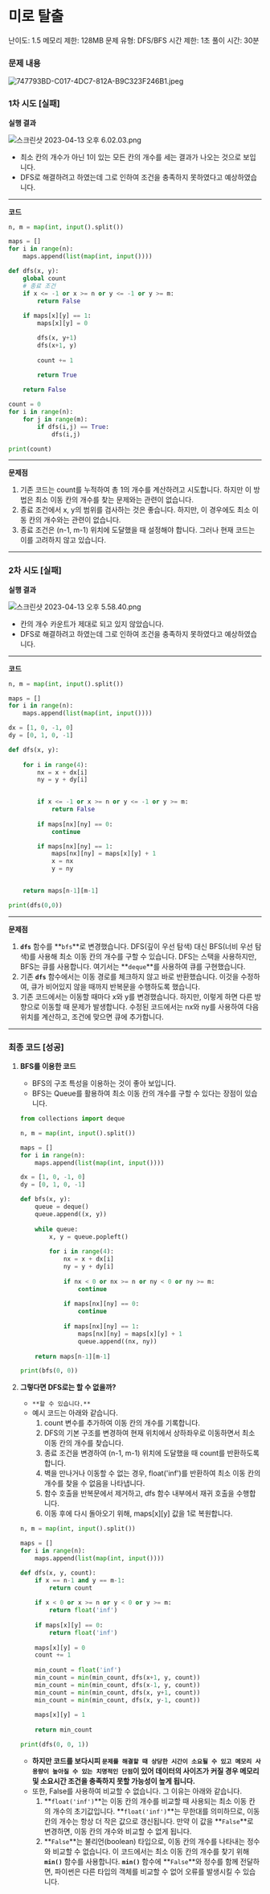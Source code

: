 # 미로 탈출

난이도: 1.5
메모리 제한: 128MB
문제 유형: DFS/BFS
시간 제한: 1초
풀이 시간: 30분

### 문제 내용

![747793BD-C017-4DC7-812A-B9C323F246B1.jpeg](747793BD-C017-4DC7-812A-B9C323F246B1.jpeg)

### 1차 시도 [실패]

**실행 결과**

![스크린샷 2023-04-13 오후 6.02.03.png](%25E1%2584%2589%25E1%2585%25B3%25E1%2584%258F%25E1%2585%25B3%25E1%2584%2585%25E1%2585%25B5%25E1%2586%25AB%25E1%2584%2589%25E1%2585%25A3%25E1%2586%25BA_2023-04-13_%25E1%2584%258B%25E1%2585%25A9%25E1%2584%2592%25E1%2585%25AE_6.02.03.png)

- 최소 칸의 개수가 아닌 1이 있는 모든 칸의 개수를 세는 결과가 나오는 것으로 보입니다.
- DFS로 해결하려고 하였는데 그로 인하여 조건을 충족하지 못하였다고 예상하였습니다.

---

**코드**

```python
n, m = map(int, input().split())

maps = []
for i in range(n):
    maps.append(list(map(int, input())))

def dfs(x, y):
    global count
    # 종료 조건
    if x <= -1 or x >= n or y <= -1 or y >= m:
        return False
    
    if maps[x][y] == 1:
        maps[x][y] = 0

        dfs(x, y+1)
        dfs(x+1, y)
        
        count += 1

        return True
    
    return False

count = 0
for i in range(n):
    for j in range(m):
        if dfs(i,j) == True:
            dfs(i,j)

print(count)
```

---

**문제점**

1. 기존 코드는 count를 누적하여 총 1의 개수를 계산하려고 시도합니다. 하지만 이 방법은 최소 이동 칸의 개수를 찾는 문제와는 관련이 없습니다.
2. 종료 조건에서 x, y의 범위를 검사하는 것은 좋습니다. 하지만, 이 경우에도 최소 이동 칸의 개수와는 관련이 없습니다.
3. 종료 조건은 (n-1, m-1) 위치에 도달했을 때 설정해야 합니다. 그러나 현재 코드는 이를 고려하지 않고 있습니다.

---

### 2차 시도 [실패]

**실행 결과**

![스크린샷 2023-04-13 오후 5.58.40.png](%25E1%2584%2589%25E1%2585%25B3%25E1%2584%258F%25E1%2585%25B3%25E1%2584%2585%25E1%2585%25B5%25E1%2586%25AB%25E1%2584%2589%25E1%2585%25A3%25E1%2586%25BA_2023-04-13_%25E1%2584%258B%25E1%2585%25A9%25E1%2584%2592%25E1%2585%25AE_5.58.40.png)

- 칸의 개수 카운트가 제대로 되고 있지 않았습니다.
- DFS로 해결하려고 하였는데 그로 인하여 조건을 충족하지 못하였다고 예상하였습니다.

---

**코드**

```python
n, m = map(int, input().split())

maps = []
for i in range(n):
    maps.append(list(map(int, input())))

dx = [1, 0, -1, 0]
dy = [0, 1, 0, -1]

def dfs(x, y):
    
    for i in range(4):
        nx = x + dx[i]
        ny = y + dy[i]
        

        if x <= -1 or x >= n or y <= -1 or y >= m:
            return False
    
        if maps[nx][ny] == 0:
            continue

        if maps[nx][ny] == 1:
            maps[nx][ny] = maps[x][y] + 1
            x = nx
            y = ny
            

    return maps[n-1][m-1]

print(dfs(0,0))
```

---

**문제점**

1. **`dfs`** 함수를 **`bfs`**로 변경했습니다. DFS(깊이 우선 탐색) 대신 BFS(너비 우선 탐색)를 사용해 최소 이동 칸의 개수를 구할 수 있습니다. DFS는 스택을 사용하지만, BFS는 큐를 사용합니다. 여기서는 **`deque`**를 사용하여 큐를 구현했습니다.
2. 기존 **`dfs`** 함수에서는 이동 경로를 체크하지 않고 바로 반환했습니다. 이것을 수정하여, 큐가 비어있지 않을 때까지 반복문을 수행하도록 했습니다.
3. 기존 코드에서는 이동할 때마다 x와 y를 변경했습니다. 하지만, 이렇게 하면 다른 방향으로 이동할 때 문제가 발생합니다. 수정된 코드에서는 nx와 ny를 사용하여 다음 위치를 계산하고, 조건에 맞으면 큐에 추가합니다.

---

### 최종 코드 [성공]

1. **BFS를 이용한 코드**
    - BFS의 구조 특성을 이용하는 것이 좋아 보입니다.
    - BFS는 Queue를 활용하여 최소 이동 칸의 개수를 구할 수 있다는 장점이 있습니다.
    
    ```python
    from collections import deque
    
    n, m = map(int, input().split())
    
    maps = []
    for i in range(n):
        maps.append(list(map(int, input())))
    
    dx = [1, 0, -1, 0]
    dy = [0, 1, 0, -1]
    
    def bfs(x, y):
        queue = deque()
        queue.append((x, y))
        
        while queue:
            x, y = queue.popleft()
            
            for i in range(4):
                nx = x + dx[i]
                ny = y + dy[i]
                
                if nx < 0 or nx >= n or ny < 0 or ny >= m:
                    continue
                    
                if maps[nx][ny] == 0:
                    continue
                    
                if maps[nx][ny] == 1:
                    maps[nx][ny] = maps[x][y] + 1
                    queue.append((nx, ny))
                    
        return maps[n-1][m-1]
    
    print(bfs(0, 0))
    ```
    

1. **그렇다면 DFS로는 할 수 없을까?**
    - `**할 수 있습니다.**`
    - 예시 코드는 아래와 같습니다.
        1. count 변수를 추가하여 이동 칸의 개수를 기록합니다.
        2. DFS의 기본 구조를 변경하여 현재 위치에서 상하좌우로 이동하면서 최소 이동 칸의 개수를 찾습니다.
        3. 종료 조건을 변경하여 (n-1, m-1) 위치에 도달했을 때 count를 반환하도록 합니다.
        4. 벽을 만나거나 이동할 수 없는 경우, float('inf')를 반환하여 최소 이동 칸의 개수를 찾을 수 없음을 나타냅니다.
        5. 함수 호출을 반복문에서 제거하고, dfs 함수 내부에서 재귀 호출을 수행합니다.
        6. 이동 후에 다시 돌아오기 위해, maps[x][y] 값을 1로 복원합니다.
    
    ```python
    n, m = map(int, input().split())
    
    maps = []
    for i in range(n):
        maps.append(list(map(int, input())))
    
    def dfs(x, y, count):
        if x == n-1 and y == m-1:
            return count
        
        if x < 0 or x >= n or y < 0 or y >= m:
            return float('inf')
        
        if maps[x][y] == 0:
            return float('inf')
        
        maps[x][y] = 0
        count += 1
        
        min_count = float('inf')
        min_count = min(min_count, dfs(x+1, y, count))
        min_count = min(min_count, dfs(x-1, y, count))
        min_count = min(min_count, dfs(x, y+1, count))
        min_count = min(min_count, dfs(x, y-1, count))
        
        maps[x][y] = 1
        
        return min_count
    
    print(dfs(0, 0, 1))
    ```
    
    - **하지만 코드를 보다시피 `문제를 해결할 때 상당한 시간이 소요될 수 있고 메모리 사용량이 높아질 수 있는 치명적인 단점`이 있어 데이터의 사이즈가 커질 경우 메모리 및 소요시간 조건을 충족하지 못할 가능성이 높게 됩니다.**
    - 또한, False를 사용하여 비교할 수 없습니다. 그 이유는 아래와 같습니다.
        1. **`float('inf')`**는 이동 칸의 개수를 비교할 때 사용되는 최소 이동 칸의 개수의 초기값입니다. **`float('inf')`**는 무한대를 의미하므로, 이동 칸의 개수는 항상 더 작은 값으로 갱신됩니다. 만약 이 값을 **`False`**로 변경하면, 이동 칸의 개수와 비교할 수 없게 됩니다.
        2. **`False`**는 불리언(boolean) 타입으로, 이동 칸의 개수를 나타내는 정수와 비교할 수 없습니다. 이 코드에서는 최소 이동 칸의 개수를 찾기 위해 **`min()`** 함수를 사용합니다. **`min()`** 함수에 **`False`**와 정수를 함께 전달하면, 파이썬은 다른 타입의 객체를 비교할 수 없어 오류를 발생시킬 수 있습니다.